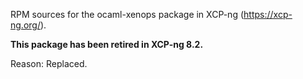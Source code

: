 RPM sources for the ocaml-xenops package in XCP-ng (https://xcp-ng.org/).

**This package has been retired in XCP-ng 8.2.**

Reason: Replaced.

